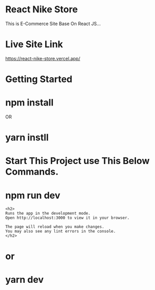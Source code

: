 # React Nike Store
This is E-Commerce Site Base On React JS...

# Live Site Link 
https://react-nike-store.vercel.app/

# Getting Started

# npm install

OR

# yarn instll

# Start This Project use This Below Commands.

# npm run dev

```
<h2>
Runs the app in the development mode.
Open http://localhost:3000 to view it in your browser.

The page will reload when you make changes.
You may also see any lint errors in the console.
</h2>
```

# or
# yarn dev
